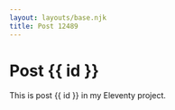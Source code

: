 ```yaml
---
layout: layouts/base.njk
title: Post 12489
---
```


# Post {{ id }}

This is post {{ id }} in my Eleventy project.
